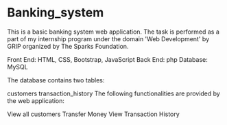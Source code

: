 # Banking_system
This is a basic banking system web application. The task is performed as a part of my internship program under the domain 'Web Development' by GRIP organized by The Sparks Foundation.

Front End: HTML, CSS, Bootstrap, JavaScript Back End: php Database: MySQL

The database contains two tables:

customers
transaction_history
The following functionalities are provided by the web application:

View all customers
Transfer Money
View Transaction History
